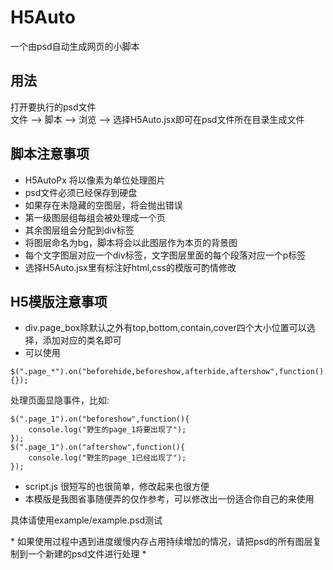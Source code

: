 # H5Auto  
一个由psd自动生成网页的小脚本  

## 用法  
打开要执行的psd文件  
文件 --> 脚本 --> 浏览 --> 选择H5Auto.jsx即可在psd文件所在目录生成文件
 
## 脚本注意事项
* H5AutoPx 将以像素为单位处理图片  
* psd文件必须已经保存到硬盘  
* 如果存在未隐藏的空图层，将会抛出错误
* 第一级图层组每组会被处理成一个页
* 其余图层组会分配到div标签
* 将图层命名为bg，脚本将会以此图层作为本页的背景图
* 每个文字图层对应一个div标签，文字图层里面的每个段落对应一个p标签
* 选择H5Auto.jsx里有标注好html,css的模版可酌情修改

## H5模版注意事项
* div.page_box除默认之外有top,bottom,contain,cover四个大小位置可以选择，添加对应的类名即可
* 可以使用
```
$(".page_*").on("beforehide,beforeshow,afterhide,aftershow",function(){});
```
处理页面显隐事件，比如:
```
$(".page_1").on("beforeshow",function(){
	console.log("野生的page_1将要出现了");
});
$(".page_1").on("aftershow",function(){
	console.log("野生的page_1已经出现了");
});
```
* script.js 很短写的也很简单，修改起来也很方便
* 本模版是我图省事随便弄的仅作参考，可以修改出一份适合你自己的来使用

具体请使用example/example.psd测试  

\* 如果使用过程中遇到进度缓慢内存占用持续增加的情况，请把psd的所有图层复制到一个新建的psd文件进行处理 \*
